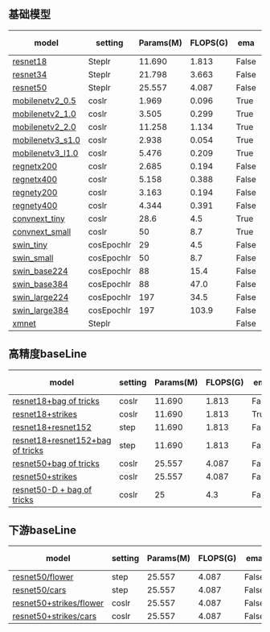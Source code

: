 ## 基础模型

| model            | setting | Params(M) | FLOPS(G) | ema   | train size | bs   | epoch | test size | top-1 |
| ---------------- | ------- | --------- | -------- | ----- | ---------- | ---- | ----- | --------- | ----- |
| [resnet18](https://gitlab.bj.sensetime.com/spring2/united-perception/-/blob/dev/configs/cls/resnet/res18.yaml)         | Steplr  | 11.690    | 1.813    | False | 224        | 1024 | 100   | 224       | [70.32](http://spring.sensetime.com/dropadmin/$/6V3ZX.pth) |
| [resnet34](https://gitlab.bj.sensetime.com/spring2/united-perception/-/blob/dev/configs/cls/resnet/res34.yaml)        | Steplr  | 21.798    | 3.663    | False | 224        | 1024 | 100   | 224       | [74.14](http://spring.sensetime.com/dropadmin/$/gzI7Y.pth) |
| [resnet50](https://gitlab.bj.sensetime.com/spring2/united-perception/-/blob/dev/configs/cls/resnet/res50.yaml)         | Steplr  | 25.557    | 4.087    | False | 224        | 1024 | 100   | 224       | [76.76](http://spring.sensetime.com/dropadmin/$/xTc3C.pth) |
| [mobilenetv2_0.5](https://gitlab.bj.sensetime.com/spring2/united-perception/-/blob/dev/configs/cls/mobilenetv2/mbv2_0.5_batch1k_epoch250_coslr_nesterov_wd0.00004_bn_nowd_fp16_ema.yaml)  | coslr   | 1.969     | 0.096    | True  | 224        | 1024 | 350   | 224       | [65.36](http://spring.sensetime.com/dropadmin/$/IvZlV.pth) |
| [mobilenetv2_1.0](https://gitlab.bj.sensetime.com/spring2/united-perception/-/blob/dev/configs/cls/mobilenetv2/mbv2_1.0_batch1k_epoch250_coslr_nesterov_wd0.00004_bn_nowd_fp16_ema.yaml)  | coslr   | 3.505     | 0.299    | True  | 224        | 1024 | 350   | 224       | [73.35](http://spring.sensetime.com/dropadmin/$/tEVfp.pth) |
| [mobilenetv2_2.0](https://gitlab.bj.sensetime.com/spring2/united-perception/-/blob/dev/configs/cls/mobilenetv2/mbv2_2.0_batch1k_epoch250_coslr_nesterov_wd0.00004_bn_nowd_fp16_ema.yaml)  | coslr   | 11.258    | 1.134    | True  | 224        | 1024 | 350   | 224       | [77.56](http://spring.sensetime.com/dropadmin/$/Gwep5.pth) |
| [mobilenetv3_s1.0](https://gitlab.bj.sensetime.com/spring2/united-perception/-/blob/dev/configs/cls/mobilenetv3/mbv3_small_1.0_batch1k_epoch350_coslr_nesterov_wd0.00003_bn_nowd_fp16_ema0.9999_dropout0.2.yaml) | coslr   | 2.938     | 0.054    | True  | 224        | 1024 | 350   | 224       | [67.97](http://spring.sensetime.com/dropadmin/$/usFKo.pth) |
| [mobilenetv3_l1.0](https://gitlab.bj.sensetime.com/spring2/united-perception/-/blob/dev/configs/cls/mobilenetv3/mbv3_large_1.0_batch1k_epoch350_coslr_nesterov_wd0.00003_bn_nowd_fp16_ema0.9999_dropout0.2.yaml) | coslr   | 5.476     | 0.209    | True  | 224        | 1024 | 350   | 224       | [75.17](http://spring.sensetime.com/dropadmin/$/pW8Ha.pth) |
| [regnetx200](https://gitlab.bj.sensetime.com/spring2/united-perception/-/blob/dev/configs/cls/regnet/reg_x200.yaml)       | coslr   | 2.685     | 0.194    | False | 224        | 1024 | 100   | 224       | [68.23](http://spring.sensetime.com/dropadmin/$/frY4P.pth) |
| [regnetx400](https://gitlab.bj.sensetime.com/spring2/united-perception/-/blob/dev/configs/cls/regnet/reg_x400.yaml)       | coslr   | 5.158     | 0.388    | False | 224        | 1024 | 100   | 224       | [71.92](http://spring.sensetime.com/dropadmin/$/Tfi7x.pth) |
| [regnety200](https://gitlab.bj.sensetime.com/spring2/united-perception/-/blob/dev/configs/cls/regnet/reg_y200.yaml)       | coslr   | 3.163     | 0.194    | False | 224        | 1024 | 100   | 224       | [69.96](http://spring.sensetime.com/dropadmin/$/6pJ98.pth) |
| [regnety400](https://gitlab.bj.sensetime.com/spring2/united-perception/-/blob/dev/configs/cls/regnet/reg_y400.yaml)       | coslr   | 4.344     | 0.391    | False | 224        | 1024 | 100   | 224       | [73.41](http://spring.sensetime.com/dropadmin/$/UkYVg.pth) |
| [convnext_tiny](https://gitlab.bj.sensetime.com/spring2/united-perception/-/blob/dev/configs/cls/convnext/convnext_t.yaml)    | coslr   | 28.6      | 4.5      | True  | 224        | 4096 | 300   | 224       | [81.56](http://spring.sensetime.com/dropadmin/$/PJ2IK.pth) |
| [convnext_small](https://gitlab.bj.sensetime.com/spring2/united-perception/-/blob/dev/configs/cls/convnext/convnext_s.yaml)   | coslr   | 50        | 8.7      | True  | 224        | 4096 | 300   | 224       | [82.85](http://spring.sensetime.com/dropadmin/$/hZViP.pth) |
| [swin_tiny](https://gitlab.bj.sensetime.com/spring2/united-perception/-/blob/dev/configs/cls/swin/swin_transformer_tiny.yaml)   | cosEpochlr   | 29        | 4.5      | False  | 224        | 1024 | 300   | 224       | [81.17](http://spring.sensetime.com/dropadmin/$/JvUYr.pth) |
| [swin_small](https://gitlab.bj.sensetime.com/spring2/united-perception/-/blob/dev/configs/cls/swin/swin_transformer_small.yaml)   | cosEpochlr   | 50        | 8.7      | False  | 224        | 1024 | 300   | 224       | [83.18](http://spring.sensetime.com/dropadmin/$/bB3wr.pth) |
| [swin_base224](https://gitlab.bj.sensetime.com/spring2/united-perception/-/blob/dev/configs/cls/swin/swin_transformer_base_224.yaml)   | cosEpochlr   | 88        | 15.4      | False  | 224        | 1024 | 300   | 224       | [83.42](http://spring.sensetime.com/dropadmin/$/uWcSZ.pth) |
| [swin_base384](https://gitlab.bj.sensetime.com/spring2/united-perception/-/blob/dev/configs/cls/swin/swin_transformer_base_384.yaml)   | cosEpochlr   | 88        | 47.0      | False  | 384        | 1024 | 300   | 384       | [84.15](http://spring.sensetime.com/dropadmin/$/MxWpX.pth) |
| [swin_large224](https://gitlab.bj.sensetime.com/spring2/united-perception/-/blob/dev/configs/cls/swin/swin_transformer_large_224.yaml)   | cosEpochlr   | 197        | 34.5      | False  | 224        | 1024 | 300   | 224       | [86.25](http://spring.sensetime.com/dropadmin/$/wwuVS.pth) |
| [swin_large384](https://gitlab.bj.sensetime.com/spring2/united-perception/-/blob/dev/configs/cls/swin/swin_transformer_large_384.yaml)   | cosEpochlr   | 197        | 103.9      | False  | 384        | 1024 | 300   | 384       | [86.98](http://spring.sensetime.com/dropadmin/$/uTygC.pth) |
| [xmnet](https://gitlab.bj.sensetime.com/spring2/united-perception/-/blob/dev/configs/cls/xmnet/xmnet.yaml)   | Steplr   |         |       | False  | 224        | 1024 | 100   | 224       | []() |

## 高精度baseLine

| model                                | setting | Params(M) | FLOPS(G) | ema   | train size | bs   | epoch | test size | top-1 |
| ------------------------------------ | ------- | --------- | -------- | ----- | ---------- | ---- | ----- | --------- | ----- |
| [resnet18+bag of tricks](https://gitlab.bj.sensetime.com/spring2/united-perception/-/blob/master/configs/cls/resnet/res18_200e_bag_of_tricks.yaml)               | coslr   | 11.690    | 1.813    | False | 224        | 2048 | 200   | 224       | [70.95](http://spring.sensetime.com/dropadmin/$/y1yYv.pth) |
| [resnet18+strikes](https://gitlab.bj.sensetime.com/spring2/united-perception/-/blob/master/configs/cls/resnet/res18_strikes_300e_bce.yaml)                     | coslr   | 11.690    | 1.813    | True  | 224        | 2048 | 300   | 224       | [72.78](http://spring.sensetime.com/dropadmin/$/NvSuV.pth) |
| [resnet18+resnet152](https://gitlab.bj.sensetime.com/spring2/united-perception/-/blob/master/configs/distiller/cls/res18_kd.yaml)                   | step    | 11.690    | 1.813    | False | 224        | 2048 | 180   | 224       | [72.83](http://spring.sensetime.com/dropadmin/$/V91sb.pth) |
| [resnet18+resnet152+bag of tricks](https://gitlab.bj.sensetime.com/spring2/united-perception/-/blob/master/configs/distiller/cls/res18_kd_bag_of_tricks.yaml)     | step    | 11.690    | 1.813    | False | 224        | 2048 | 180   | 224       | [73.03](http://spring.sensetime.com/dropadmin/$/1VTEm.pth)|
| [resnet50+bag of tricks](https://gitlab.bj.sensetime.com/spring2/united-perception/-/blob/master/configs/cls/resnet/res50_200e_bag_of_tricks.yaml)               | coslr   | 25.557    | 4.087    | False | 224        | 2048 | 200   | 224       | [78.21](http://spring.sensetime.com/dropadmin/$/Fl6M3.pth) |
| [resnet50+strikes](https://gitlab.bj.sensetime.com/spring2/united-perception/-/blob/master/configs/cls/resnet/res50_strikes_300e_bce.yaml)                     | coslr   | 25.557    | 4.087    | False | 224        | 2048 | 300   | 224       | [79.16](http://spring.sensetime.com/dropadmin/$/Y9Ax7.pth) |
| [resnet50-D + bag of tricks](https://gitlab.bj.sensetime.com/spring2/united-perception/-/blob/master/configs/cls/resnet/resnet50D_bag_of_tricks.yaml)           | coslr   | 25        | 4.3      | False | 224        | 2048 | 200   | 224       | 78.9  |

## 下游baseLine

| model                                | setting | Params(M) | FLOPS(G) | ema   | train size | bs   | epoch | test size | top-1 |
| ------------------------------------ | ------- | --------- | -------- | ----- | ---------- | ---- | ----- | --------- | ----- |
| [resnet50/flower](https://gitlab.bj.sensetime.com/spring2/united-perception/-/blob/master/configs/cls/resnet/downstream/res50_flower.yaml)                      | step    | 25.557    | 4.087    | False | 224        | 64   | 150   | 224       | [96.86](http://spring.sensetime.com/dropadmin/$/RENr8.pth) |
| [resnet50/cars](https://gitlab.bj.sensetime.com/spring2/united-perception/-/blob/master/configs/cls/resnet/downstream/res50_car.yaml)                        | step    | 25.557    | 4.087    | False | 224        | 64   | 150   | 224       | [92.06](http://spring.sensetime.com/dropadmin/$/ACDmC.pth) |
| [resnet50+strikes/flower](https://gitlab.bj.sensetime.com/spring2/united-perception/-/blob/master/configs/cls/resnet/downstream/res50_flower_strikes.yaml)              | coslr    | 25.557    | 4.087    | False | 224        | 64   | 300   | 224       | [97.26](http://spring.sensetime.com/dropadmin/$/kTvQh.pth) |
| [resnet50+strikes/cars](https://gitlab.bj.sensetime.com/spring2/united-perception/-/blob/master/configs/cls/resnet/downstream/res50_car_strikes.yaml)                | coslr    | 25.557    | 4.087    | False | 224        | 64   | 300   | 224       | [93.52](http://spring.sensetime.com/dropadmin/$/N6hvm.pth) |

